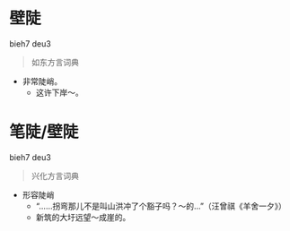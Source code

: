 # 壁陡
bieh7 deu3
> 如东方言词典
- 非常陡峭。
  - 这许下岸～。

# 笔陡/壁陡
bieh7 deu3
> 兴化方言词典
- 形容陡峭
  - “……拐弯那儿不是叫山洪冲了个豁子吗？～的…”（汪曾祺《羊舍一夕》）
  - 新筑的大圩远望～成崖的。
